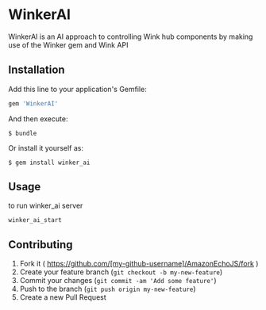 # WinkerAI

WinkerAI is an AI approach to controlling Wink hub components by making use of the Winker gem and Wink API

## Installation

Add this line to your application's Gemfile:

```ruby
gem 'WinkerAI'
```

And then execute:

    $ bundle

Or install it yourself as:

    $ gem install winker_ai

## Usage

to run winker_ai server

    winker_ai_start

## Contributing

1. Fork it ( https://github.com/[my-github-username]/AmazonEchoJS/fork )
2. Create your feature branch (`git checkout -b my-new-feature`)
3. Commit your changes (`git commit -am 'Add some feature'`)
4. Push to the branch (`git push origin my-new-feature`)
5. Create a new Pull Request
